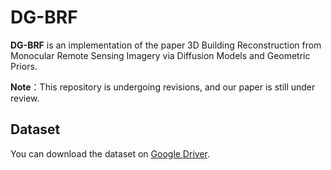 # DG-BRF

**DG-BRF** is an implementation of the paper 3D Building Reconstruction from Monocular Remote Sensing Imagery via Diffusion Models and Geometric Priors.

**Note**：This repository is undergoing revisions, and our paper is still under review.

## Dataset

You can download the dataset on [Google Driver](https://drive.google.com/drive/folders/1A4wHWS2B8DxwzL_DpjXjK31uldSHpBCH?usp=sharing).
